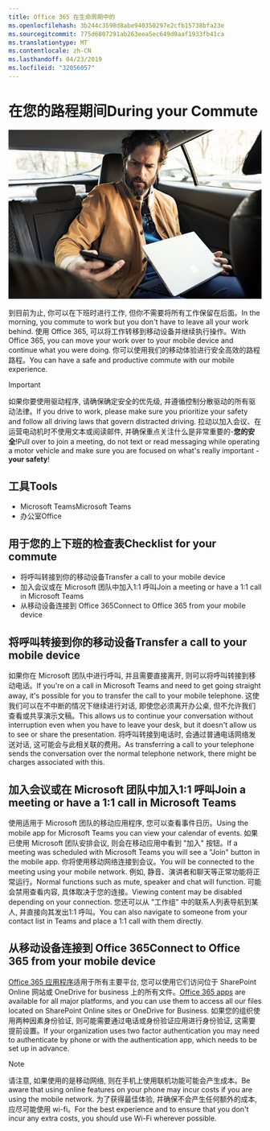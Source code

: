 ```yaml
---
title: Office 365 在生命周期中的
ms.openlocfilehash: 3b244c3598d8abe940350297e2cfb15738bfa23e
ms.sourcegitcommit: 775d6807291ab263eea5ec649d9aaf1933fb41ca
ms.translationtype: MT
ms.contentlocale: zh-CN
ms.lasthandoff: 04/23/2019
ms.locfileid: "32056057"
---
```

# <a name="during-your-commute"></a><span data-ttu-id="8c006-102">在您的路程期间</span><span class="sxs-lookup"><span data-stu-id="8c006-102">During your Commute</span></span>

![上下班](media/ditl_commute.png)

<span data-ttu-id="8c006-104">到目前为止, 你可以在下班时进行工作, 但你不需要将所有工作保留在后面。</span><span class="sxs-lookup"><span data-stu-id="8c006-104">In the morning, you commute to work but you don't have to leave all your work behind.</span></span> <span data-ttu-id="8c006-105">使用 Office 365, 可以将工作转移到移动设备并继续执行操作。</span><span class="sxs-lookup"><span data-stu-id="8c006-105">With Office 365, you can move your work over to your mobile device and continue what you were doing.</span></span>  <span data-ttu-id="8c006-106">你可以使用我们的移动体验进行安全高效的路程路程。</span><span class="sxs-lookup"><span data-stu-id="8c006-106">You can have a safe and productive commute with our mobile experience.</span></span>  

> [!IMPORTANT]
> <span data-ttu-id="8c006-107">如果你要使用驱动程序, 请确保确定安全的优先级, 并遵循控制分散驱动的所有驱动法律。</span><span class="sxs-lookup"><span data-stu-id="8c006-107">If you drive to work, please make sure you prioritize your safety and follow all driving laws that govern distracted driving.</span></span> <span data-ttu-id="8c006-108">拉动以加入会议、在运营电动机时不使用文本或阅读邮件, 并确保重点关注什么是非常重要的-**您的安全**!</span><span class="sxs-lookup"><span data-stu-id="8c006-108">Pull over to join a meeting, do not text or read messaging while operating a motor vehicle and make sure you are focused on what's really important - **your safety**!</span></span>


## <a name="tools"></a><span data-ttu-id="8c006-109">工具</span><span class="sxs-lookup"><span data-stu-id="8c006-109">Tools</span></span>
- <span data-ttu-id="8c006-110">Microsoft Teams</span><span class="sxs-lookup"><span data-stu-id="8c006-110">Microsoft Teams</span></span>
- <span data-ttu-id="8c006-111">办公室</span><span class="sxs-lookup"><span data-stu-id="8c006-111">Office</span></span> 

## <a name="checklist-for-your-commute"></a><span data-ttu-id="8c006-112">用于您的上下班的检查表</span><span class="sxs-lookup"><span data-stu-id="8c006-112">Checklist for your commute</span></span>
- <span data-ttu-id="8c006-113">将呼叫转接到你的移动设备</span><span class="sxs-lookup"><span data-stu-id="8c006-113">Transfer a call to your mobile device</span></span>
- <span data-ttu-id="8c006-114">加入会议或在 Microsoft 团队中加入1:1 呼叫</span><span class="sxs-lookup"><span data-stu-id="8c006-114">Join a meeting or have a 1:1 call in Microsoft Teams</span></span>
- <span data-ttu-id="8c006-115">从移动设备连接到 Office 365</span><span class="sxs-lookup"><span data-stu-id="8c006-115">Connect to Office 365 from your mobile device</span></span>
 
## <a name="transfer-a-call-to-your-mobile-device"></a><span data-ttu-id="8c006-116">将呼叫转接到你的移动设备</span><span class="sxs-lookup"><span data-stu-id="8c006-116">Transfer a call to your mobile device</span></span>
<span data-ttu-id="8c006-117">如果你在 Microsoft 团队中进行呼叫, 并且需要直接离开, 则可以将呼叫转接到移动电话。</span><span class="sxs-lookup"><span data-stu-id="8c006-117">If you're on a call in Microsoft Teams and need to get going straight away, it's possible for you to transfer the call to your mobile telephone.</span></span> <span data-ttu-id="8c006-118">这使我们可以在不中断的情况下继续进行对话, 即使您必须离开办公桌, 但不允许我们查看或共享演示文稿。</span><span class="sxs-lookup"><span data-stu-id="8c006-118">This allows us to continue your conversation without interruption even when you have to leave your desk, but it doesn't allow us to see or share the presentation.</span></span> <span data-ttu-id="8c006-119">将呼叫转接到电话时, 会通过普通电话网络发送对话, 这可能会与此相关联的费用。</span><span class="sxs-lookup"><span data-stu-id="8c006-119">As transferring a call to your telephone sends the conversation over the normal telephone network, there might be charges associated with this.</span></span>

## <a name="join-a-meeting-or-have-a-11-call-in-microsoft-teams"></a><span data-ttu-id="8c006-120">加入会议或在 Microsoft 团队中加入1:1 呼叫</span><span class="sxs-lookup"><span data-stu-id="8c006-120">Join a meeting or have a 1:1 call in Microsoft Teams</span></span>
<span data-ttu-id="8c006-121">使用适用于 Microsoft 团队的移动应用程序, 您可以查看事件日历。</span><span class="sxs-lookup"><span data-stu-id="8c006-121">Using the mobile app for Microsoft Teams you can view your calendar of events.</span></span>  <span data-ttu-id="8c006-122">如果已使用 Microsoft 团队安排会议, 则会在移动应用中看到 "加入" 按钮。</span><span class="sxs-lookup"><span data-stu-id="8c006-122">If a meeting was scheduled with Microsoft Teams you will see a "Join" button in the mobile app.</span></span> <span data-ttu-id="8c006-123">你将使用移动网络连接到会议。</span><span class="sxs-lookup"><span data-stu-id="8c006-123">You will be connected to the meeting using your mobile network.</span></span>  <span data-ttu-id="8c006-124">例如, 静音、演讲者和聊天等正常功能将正常运行。</span><span class="sxs-lookup"><span data-stu-id="8c006-124">Normal functions such as mute, speaker and chat will function.</span></span>  <span data-ttu-id="8c006-125">可能会禁用查看内容, 具体取决于您的连接。</span><span class="sxs-lookup"><span data-stu-id="8c006-125">Viewing content may be disabled depending on your connection.</span></span> <span data-ttu-id="8c006-126">您还可以从 "工作组" 中的联系人列表导航到某人, 并直接向其发出1:1 呼叫。</span><span class="sxs-lookup"><span data-stu-id="8c006-126">You can also navigate to someone from your contact list in Teams and place a 1:1 call with them directly.</span></span> 

## <a name="connect-to-office-365-from-your-mobile-device"></a><span data-ttu-id="8c006-127">从移动设备连接到 Office 365</span><span class="sxs-lookup"><span data-stu-id="8c006-127">Connect to Office 365 from your mobile device</span></span>
<span data-ttu-id="8c006-128">[Office 365 应用程序](https://support.office.com/en-us/article/set-up-office-apps-and-email-on-a-mobile-device-7dabb6cb-0046-40b6-81fe-767e0b1f014f?ui=en-US&rs=en-US&ad=US)适用于所有主要平台, 您可以使用它们访问位于 SharePoint Online 网站或 OneDrive for business 上的所有文件。</span><span class="sxs-lookup"><span data-stu-id="8c006-128">[Office 365 apps](https://support.office.com/en-us/article/set-up-office-apps-and-email-on-a-mobile-device-7dabb6cb-0046-40b6-81fe-767e0b1f014f?ui=en-US&rs=en-US&ad=US) are available for all major platforms, and you can use them to access all our files located on SharePoint Online sites or OneDrive for Business.</span></span> <span data-ttu-id="8c006-129">如果您的组织使用两种因素身份验证, 则可能需要通过电话或身份验证应用进行身份验证, 这需要提前设置。</span><span class="sxs-lookup"><span data-stu-id="8c006-129">If your organization uses two factor authentication you may need to authenticate by phone or with the authentication app, which needs to be set up in advance.</span></span>  

> [!NOTE]
> <span data-ttu-id="8c006-130">请注意, 如果使用的是移动网络, 则在手机上使用联机功能可能会产生成本。</span><span class="sxs-lookup"><span data-stu-id="8c006-130">Be aware that using online features on your phone may incur costs if you are using the mobile network.</span></span> <span data-ttu-id="8c006-131">为了获得最佳体验, 并确保不会产生任何额外的成本, 应尽可能使用 wi-fi。</span><span class="sxs-lookup"><span data-stu-id="8c006-131">For the best experience and to ensure that you don't incur any extra costs, you should use Wi-Fi wherever possible.</span></span>